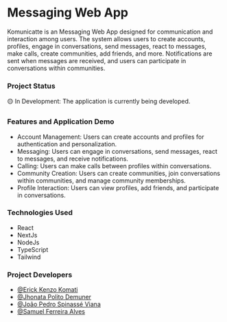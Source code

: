 # Messaging Web App

Komunicatte is an Messaging Web App designed for communication and interaction among users. The system allows users to create accounts, profiles, engage in conversations, send messages, react to messages, make calls, create communities, add friends, and more. Notifications are sent when messages are received, and users can participate in conversations within communities.

### Project Status

🟡 In Development: The application is currently being developed.

### Features and Application Demo

- Account Management: Users can create accounts and profiles for authentication and personalization.
- Messaging: Users can engage in conversations, send messages, react to messages, and receive notifications.
- Calling: Users can make calls between profiles within conversations.
- Community Creation: Users can create communities, join conversations within communities, and manage community memberships.
- Profile Interaction: Users can view profiles, add friends, and participate in conversations.

### Technologies Used

- React
- NextJs
- NodeJs
- TypeScript
- Tailwind

### Project Developers

- [@Erick Kenzo Komati](https://github.com/kenzokomati)
- [@Jhonata Polito Demuner](https://github.com/jhonatademuner)
- [@João Pedro Spinassé Viana](https://github.com/JP-76)
- [@Samuel Ferreira Alves](https://github.com/samoleu)
